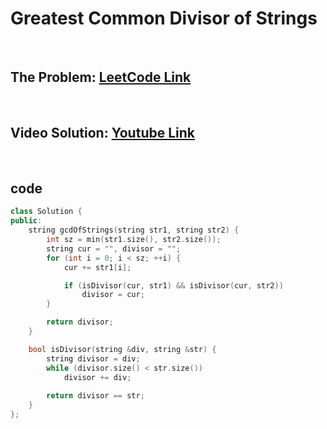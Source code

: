 # Greatest Common Divisor of Strings

<br>

## The Problem: [LeetCode Link](https://leetcode.com/problems/greatest-common-divisor-of-strings/)

<br>

## Video Solution: [Youtube Link](https://youtu.be/611hikvil4Y)

<br>

## code

```cpp
class Solution {
public:
    string gcdOfStrings(string str1, string str2) {
        int sz = min(str1.size(), str2.size());
        string cur = "", divisor = "";
        for (int i = 0; i < sz; ++i) {
            cur += str1[i];

            if (isDivisor(cur, str1) && isDivisor(cur, str2))
                divisor = cur;
        }

        return divisor;
    }

    bool isDivisor(string &div, string &str) {
        string divisor = div;
        while (divisor.size() < str.size())
            divisor += div;
        
        return divisor == str;
    }
};
```
